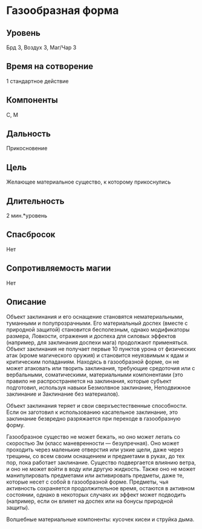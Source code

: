 # Газообразная форма

## Уровень
Брд 3, Воздух 3, Маг/Чар 3
## Время на сотворение
1 стандартное действие
## Компоненты
С, М
## Дальность
Прикосновение
## Цель
Желающее материальное существо, к которому прикоснулись
## Длительность
2 мин.*уровень
## Спасбросок
Нет
## Сопротивляемость магии
Нет
## Описание
Объект заклинания и его оснащение становятся нематериальными, туманными и полупрозрачными. Его материальный доспех (вместе с природной защитой) становится бесполезным, однако модификаторы размера, Ловкости, отражения и доспеха для силовых эффектов (например, для заклинания доспехи мага) продолжают применяться. Объект заклинания не получает первые 10 пунктов урона от физических атак (кроме магического оружия) и становится неуязвимым к ядам и критическим попаданиям. Находясь в газообразной форме, он не может атаковать или творить заклинания, требующие средоточия или с вербальными, соматическими, материальными компонентами (это правило не распространяется на заклинания, которые субъект подготовил, используя навыки Безмолвное заклинание, Неподвижное заклинание и Заклинание без материалов).

Объект заклинания теряет и свои сверхъестественные способности. Если он заготовил к использованию касательное заклинание, это заклинание безвредно разряжается при переходе в газообразную форму.

Газообразное существо не может бежать, но оно может летать со скоростью 3м (класс маневренности — безупречная). Оно может проходить через маленькие отверстия или узкие щели, даже через трещины, со всем своим оснащением и предметами в руках, до тех пор, пока работает заклинание. Существо подвергается влиянию ветра, и оно не может войти в воду или другую жидкость. Также оно не может манипулировать предметами или активировать предметы, даже те, которые несет с собой в газообразной форме. Предметы, чья активность сохраняется продолжительное время, остаются в активном состоянии, однако в некоторых случаях их эффект может подводить (например, если он влияет на доспех или на бонусы природной защиты).

Волшебные материальные компоненты: кусочек кисеи и струйка дыма.